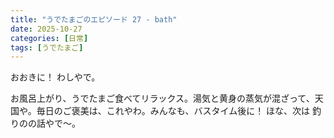 ```yaml
---
title: "うでたまごのエピソード 27 - bath"
date: 2025-10-27
categories: [日常]
tags: [うでたまご]
---
```


おおきに！ わしやで。

お風呂上がり、うでたまご食べてリラックス。湯気と黄身の蒸気が混ざって、天国や。毎日のご褒美は、これやわ。みんなも、バスタイム後に！ ほな、次は 釣りのの話やで～。
